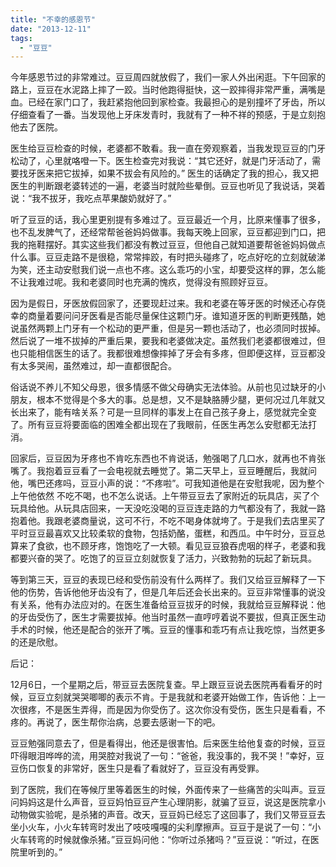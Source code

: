 ```yaml
---
title: "不幸的感恩节"
date: "2013-12-11"
tags: 
  - "豆豆"
---
```


今年感恩节过的非常难过。豆豆周四就放假了，我们一家人外出闲逛。下午回家的路上，豆豆在水泥路上摔了一跤。当时他跑得挺快，这一跤摔得非常严重，满嘴是血。已经在家门口了，我赶紧抱他回到家检查。我最担心的是别撞坏了牙齿，所以仔细查看了一番。当发现他上牙床发青时，我就有了一种不祥的预感，于是立刻抱他去了医院。

医生给豆豆检查的时候，老婆都不敢看。我一直在旁观察着，当我发现豆豆的门牙松动了，心里就咯噔一下。医生检查完对我说：“其它还好，就是门牙活动了，需要找牙医来把它拔掉，如果不拔会有风险的。” 医生的话确定了我的担心，我又把医生的判断跟老婆转述的一遍，老婆当时就险些晕倒。豆豆也听见了我说话，哭着说：“我不拔牙，我吃点苹果酸奶就好了。”

听了豆豆的话，我心里更别提有多难过了。豆豆最近一个月，比原来懂事了很多，也不乱发脾气了，还经常帮爸爸妈妈做事。我每天晚上回家，豆豆都迎到门口，把我的拖鞋摆好。其实这些我们都没有教过豆豆，但他自己就知道要帮爸爸妈妈做点什么事。豆豆走路不是很稳，常常摔跤，有时把头碰疼了，吃点好吃的立刻就破涕为笑，还主动安慰我们说一点也不疼。这么乖巧的小宝，却要受这样的罪，怎么能不让我难过呢。我和老婆同时也充满的愧疚，觉得没有照顾好豆豆。

因为是假日，牙医放假回家了，还要现赶过来。我和老婆在等牙医的时候还心存侥幸的商量着要问问牙医看是否能尽量保住这颗门牙。谁知道牙医的判断更残酷，她说虽然两颗上门牙有一个松动的更严重，但是另一颗也活动了，也必须同时拔掉。然后说了一堆不拔掉的严重后果，要我和老婆做决定。虽然我们老婆都很难过，但也只能相信医生的话了。我都很难想像摔掉了牙会有多疼，但即便这样，豆豆都没有太多哭闹，虽然难过，却一直都很配合。

俗话说不养儿不知父母恩，很多情感不做父母确实无法体验。从前也见过缺牙的小朋友，根本不觉得是个多大的事。总是想，又不是缺胳膊少腿，更何况过几年就又长出来了，能有啥关系？可是一旦同样的事发上在自己孩子身上，感觉就完全变了。所有豆豆将要面临的困难全都出现在了我眼前，任医生再怎么安慰都无法打消。

回家后，豆豆因为牙疼也不肯吃东西也不肯说话，勉强喝了几口水，就再也不肯张嘴了。我抱着豆豆看了一会电视就去睡觉了。第二天早上，豆豆睡醒后，我就问他，嘴巴还疼吗，豆豆小声的说：“不疼啦”。可我知道他是在安慰我呢，因为整个上午他依然 不吃不喝，也不怎么说话。上午带豆豆去了家附近的玩具店，买了个玩具给他。从玩具店回来，一天没吃没喝的豆豆连走路的力气都没有了，我就一路抱着他。我跟老婆商量说，这可不行，不吃不喝身体就垮了。于是我们去店里买了平时豆豆最喜欢又比较柔软的食物，包括奶酪，蛋糕，和西瓜。中午时分，豆豆总算来了食欲，也不顾牙疼，饱饱吃了一大顿。看见豆豆狼吞虎咽的样子，老婆和我都要兴奋的哭了。吃饱了的豆豆立刻就恢复了活力，兴致勃勃的玩起了新玩具。

等到第三天，豆豆的表现已经和受伤前没有什么两样了。我们又给豆豆解释了一下他的伤势，告诉他他牙齿没有了，但是几年后还会长出来的。豆豆非常懂事的说没有关系，他有办法应对的。在医生准备给豆豆拔牙的时候，我就给豆豆解释说：他的牙齿受伤了，医生才需要拔掉。他当时虽然一直哼哼着说不要拔，但真正医生动手术的时候，他还是配合的张开了嘴。豆豆的懂事和乖巧有点让我吃惊，当然更多的还是欣慰。

后记：

12月6日，一个星期之后，带豆豆去医院复查。早上跟豆豆说去医院再看看牙的时候，豆豆立刻就哭哭唧唧的表示不肯。于是我就和老婆开始做工作，告诉他：上一次很疼，不是医生弄得，而是因为你受伤了。这次你没有受伤，医生只是看看，不疼的。再说了，医生帮你治病，总要去感谢一下的吧。

豆豆勉强同意去了，但是看得出，他还是很害怕。后来医生给他复查的时候，豆豆吓得眼泪哗哗的流，用哭腔对我说了一句：“爸爸，我没事的，我不哭！”幸好，豆豆伤口恢复的非常好，医生只是看了看就好了，豆豆没有再受罪。

到了医院，我们在等候厅里等着医生的时候，外面传来了一些痛苦的尖叫声。豆豆问妈妈这是什么声音，豆豆妈怕豆豆产生心理阴影，就骗了豆豆，说这是医院拿小动物做实验呢，是杀猪的声音。改天，豆豆妈已经忘了这回事了，我们又带豆豆去坐小火车，小火车转弯时发出了吱吱嘎嘎的尖利摩擦声。豆豆于是说了一句：“小火车转弯的时候就像杀猪。”豆豆妈问他：“你听过杀猪吗？”豆豆说：“听过，在医院里听到的。”
